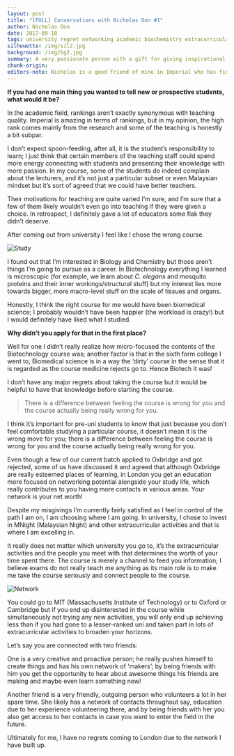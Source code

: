 ```yaml
---
layout: post
title: "[FULL] Conversations with Nicholas Oon #1"
author: Nicholas Oon
date: 2017-09-10
tags: university regret networking academic biochemistry extracurricular
silhouette: /img/sil2.jpg
background: /img/bg2.jpg
summary: A very passionate person with a gift for giving inspirational speeches and has a very good grasp of conceptual matters.
chunk-origin: 
editors-note: Nicholas is a good friend of mine in Imperial who has finished his Biotechnology degree. During our university days, he captained the production of Imperial College London’s Malaysian Night, through which I had the pleasure of working with him. He is a very passionate person with a gift for giving inspirational speeches and has a very good grasp of conceptual matters; he is also an avid photographer and dabbles in video production in his spare time. Today we talk about the learning climate in Imperial as well as the importance of choosing courses and maintaining connections with people post-graduation.
---
```


**If you had one main thing you wanted to tell new or prospective students, what would it be?**

In the academic field, rankings aren’t exactly synonymous with teaching quality. Imperial is amazing in terms of rankings, but in my opinion, the high rank comes mainly from the research and some of the teaching is honestly a bit subpar. 

I don’t expect spoon-feeding, after all, it is the student’s responsibility to learn; I just think that certain members of the teaching staff could spend more energy connecting with students and presenting their knowledge with more passion. In my course, some of the students do indeed complain about the lecturers, and it’s not just a particular subset or even Malaysian mindset but it’s sort of agreed that we could have better teachers. 

Their motivations for teaching are quite varied I’m sure, and I’m sure that a few of them likely wouldn’t even go into teaching if they were given a choice. In retrospect, I definitely gave a lot of educators some flak they didn’t deserve. 

After coming out from university I feel like I chose the wrong course. 

![Study](https://kualistories.github.io/img/Study.jpg)

I found out that I’m interested in Biology and Chemistry but those aren’t things I’m going to pursue as a career. In Biotechnology everything I learned is microscopic (for example, we learn about *C. elegans* and mosquito proteins and their inner workings/structural stuff) but my interest lies more towards bigger, more macro-level stuff on the scale of tissues and organs. 

Honestly, I think the right course for me would have been biomedical science; I probably wouldn’t have been happier (the workload is crazy!) but I would definitely have liked what I studied. 

**Why didn’t you apply for that in the first place?**

Well for one I didn’t really realize how micro-focused the contents of the Biotechnology course was; another factor is that in the sixth form college I went to, Biomedical science is in a way the ‘dirty’ course in the sense that it is regarded as the course medicine rejects go to. Hence Biotech it was! 

I don’t have any major regrets about taking the course but it would be helpful to have that knowledge before starting the course. 

> There is a difference between feeling the course is wrong for you and the course actually being really wrong for you.

I think it’s important for pre-uni students to know that just because you don’t feel comfortable studying a particular course, it doesn’t mean it is the wrong move for you; there is a difference between feeling the course is wrong for you and the course actually being really wrong for you.

Even though a few of our current batch applied to Oxbridge and got rejected, some of us have discussed it and agreed that although Oxbridge are really esteemed places of learning, in London you get an education more focused on networking potential alongside your study life, which really contributes to you having more contacts in various areas. Your network is your net worth!

Despite my misgivings I’m currently fairly satisfied as I feel in control of the path I am on, I am choosing where I am going. In university, I chose to invest in MNight (Malaysian Night) and other extracurricular activities and that is where I am excelling in. 

It really does not matter which university you go to, it’s the extracurricular activities and the people you meet with that determines the worth of your time spent there. The course is merely a channel to feed you information; I believe exams do not really teach me anything as its main role is to make me take the course seriously and connect people to the course. 

![Network](https://kualistories.github.io/img/Network.jpg)

You could go to MIT (Massachusetts Institute of Technology) or to Oxford or Cambridge but if you end up disinterested in the course while simultaneously not trying any new activities, you will only end up achieving less than if you had gone to a lesser-ranked uni and taken part in lots of extracurricular activities to broaden your horizons.

Let’s say you are connected with two friends:

One is a very creative and proactive person; he really pushes himself to create things and has his own network of ‘makers’; by being friends with him you get the opportunity to hear about awesome things his friends are making and maybe even learn something new! 

Another friend is a very friendly, outgoing person who volunteers a lot in her spare time. She likely has a network of contacts throughout say, education due to her experience volunteering there, and by being friends with her you also get access to her contacts in case you want to enter the field in the future. 

Ultimately for me, I have no regrets coming to London due to the network I have built up. 


